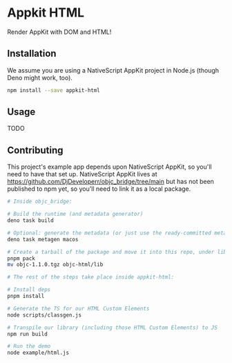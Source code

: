 # Appkit HTML

Render AppKit with DOM and HTML!

## Installation

We assume you are using a NativeScript AppKit project in Node.js (though Deno might work, too).

```sh
npm install --save appkit-html
```

## Usage

TODO

## Contributing

This project's example app depends upon NativeScript AppKit, so you'll need to have that set up. NativeScript AppKit lives at https://github.com/DjDeveloperr/objc_bridge/tree/main but has not been published to npm yet, so you'll need to link it as a local package.

```sh
# Inside objc_bridge:

# Build the runtime (and metadata generator)
deno task build

# Optional: generate the metadata (or just use the ready-committed metadata)
deno task metagen macos

# Create a tarball of the package and move it into this repo, under lib/.
pnpm pack
mv objc-1.1.0.tgz objc-html/lib

# The rest of the steps take place inside appkit-html:

# Install deps
pnpm install

# Generate the TS for our HTML Custom Elements
node scripts/classgen.js

# Transpile our library (including those HTML Custom Elements) to JS
npm run build

# Run the demo
node example/html.js
```

